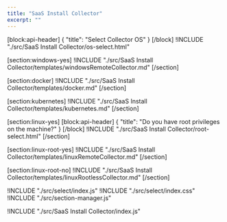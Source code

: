 ```yaml
---
title: "SaaS Install Collector"
excerpt: ""
---
```

[block:api-header]
{
  "title": "Select Collector OS"
}
[/block]
!INCLUDE "./src/SaaS Install Collector/os-select.html"

[section:windows-yes]
!INCLUDE "./src/SaaS Install Collector/templates/windowsRemoteCollector.md"
[/section]

[section:docker]
!INCLUDE "./src/SaaS Install Collector/templates/docker.md"
[/section]

[section:kubernetes]
!INCLUDE "./src/SaaS Install Collector/templates/kubernetes.md"
[/section]

[section:linux-yes]
[block:api-header]
{
  "title": "Do you have root privileges on the machine?"
}
[/block]
!INCLUDE "./src/SaaS Install Collector/root-select.html"
[/section]

[section:linux-root-yes]
!INCLUDE "./src/SaaS Install Collector/templates/linuxRemoteCollector.md"
[/section]

[section:linux-root-no]
!INCLUDE "./src/SaaS Install Collector/templates/linuxRootlessCollector.md"
[/section]

!INCLUDE "./src/select/index.js"
!INCLUDE "./src/select/index.css"
!INCLUDE "./src/section-manager.js"

!INCLUDE "./src/SaaS Install Collector/index.js"